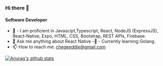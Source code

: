 ### Hi there 👋
#### Software Developer

 

- 🌱 -   I am proficient in Javascipt,Typescript, React, NodeJS (ExpressJS), React-Native, Expo,  HTML, CSS, Bootstrap, REST APIs, Firebase. 
- 💬 Ask me anything about React Native
-🌱 - Currently learning Golang. 
- 📫 How to reach me: chegeeddie@gmail.com

[![Anurag's github stats](https://github-readme-stats.vercel.app/api?username=murimichege)](https://github.com/murimichege/github-readme-stats)
